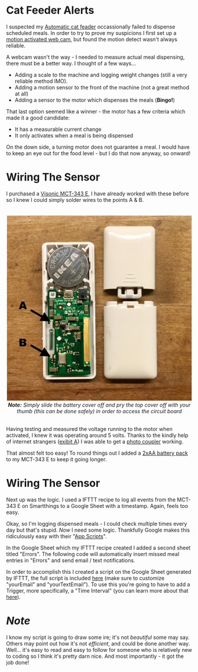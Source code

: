 # Cat Feeder Alerts
I suspected my <a href="https://www.amazon.com/gp/product/B01M6UC8ZZ/">Automatic cat feader</a> occassionally failed to dispense scheduled meals. In order to try to prove my suspicions I first set up a <a href="https://www.amazon.com/gp/product/B016F3M7OM/">motion activated web cam</a>, but found the motion detect wasn't always reliable.

A webcam wasn't the way - I needed to measure actual meal dispensing, there must be a better way. I thought of a few ways...
<ul>
  <li>Adding a scale to the machine and logging weight changes (still a very reliable method IMO).</li>
  <li>Adding a motion sensor to the front of the machine (not a great method at all)</li>
  <li>Adding a sensor to the motor which dispenses the meals (<b>Bingo!</b>)</li>
</ul>

That last option seemed like a winner - the motor has a few criteria which made it a good candidate:
<ul>
  <li>It has a measurable current change</li>
  <li>It only activates when a meal is being dispensed</li>
</ul>
On the down side, a turning motor does not guarantee a meal. I would have to keep an eye out for the food level - but I do that now anyway, so onward!


<H1>Wiring The Sensor</H1>
I purchased a <a href="https://www.amazon.com/gp/product/B06XDJ3KYC/">Visonic MCT-343 E</a>, I have already worked with these before so I knew I could simply solder wires to the points A & B.


<center>
<br/><br/><a href="IMG_5704.jpg?raw=true"><img src="IMG_5704.jpg?raw=true" width="500" height="500" border="0"/></a><br/><i><b>Note:</b> Simply slide the battery cover off and pry the top cover off with your thumb (this can be done safely) in order to access the circuit board</i><br/><br/>
</center>

Having testing and measured the voltage running to the motor when activated, I knew it was operating around 5 volts. Thanks to the kindly help of internet strangers (<a href="https://www.reddit.com/r/AskElectronics/comments/72hgi7/photo_coupler_noob/">exibit A</a>) I was able to get a <a href="https://www.amazon.com/gp/product/B00S4YRMB4/">photo coupler</a> working.

That almost felt too easy! To round things out I added a <a href="https://www.amazon.com/gp/product/B01L6GUH2W/">2xAA battery pack</a> to my MCT-343 E to keep it going longer. 

<H1>Wiring The Sensor</H1>
Next up was the logic. I used a IFTTT recipe to log all events from the MCT-343 E on Smartthings to a Google Sheet with a timestamp. Again, feels too easy. 


Okay, so I'm logging dispensed meals - I could check multiple times every day but that's stupid. <i>Now</i> I need some logic. Thankfully Google makes this ridiculously easy with their "<a href="https://www.google.com/script/start/">App Scripts</a>".

In the Google Sheet which my IFTTT recipe created I added a second sheet titled "Errors". The following code will automatically insert missed meal entries in "Errors" and send email / text notifications.

In order to accomplish this I created a script on the Google Sheet generated by IFTTT, the full script is included <a href="/stephen--/CatFeederAlerts/blob/master/googleScript.js">here</a> (make sure to customize "yourEmail" and "yourTextEmail"). To use this you're going to have to add a Trigger, more specifically, a "Time Interval" (you can learn more about that <a href="https://developers.google.com/apps-script/guides/triggers/installable#managing_triggers_manually">here</a>).

<i><H1>Note</H1></i>
I know my script is going to draw some ire; it's not <i>beautiful</i> some may say. Others may point out how it's not <i>efficient</i>, and could be done another way. Well... it's easy to read and easy to follow for someone who is relatively new to coding so I think it's pretty darn nice. And most importantly - it got the job done!
